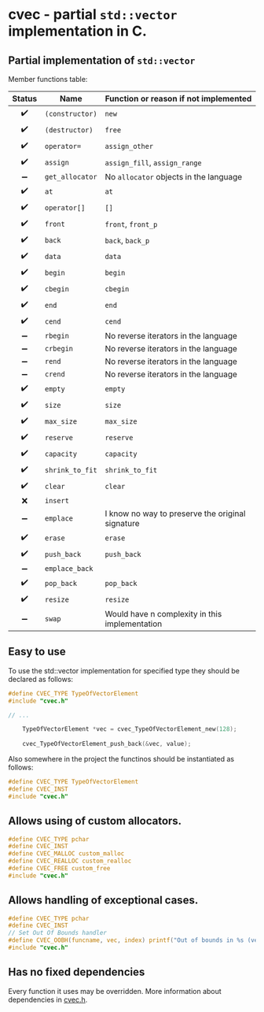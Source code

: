 # cvec - partial `std::vector` implementation in C.
## Partial implementation of `std::vector`

Member functions table:

| Status | Name | Function or reason if not implemented |
| :---: | --- | --- |
| :heavy_check_mark: | `(constructor)` | `new` |
| :heavy_check_mark: | `(destructor)` | `free` |
| :heavy_check_mark: | `operator=` | `assign_other` |
| :heavy_check_mark: | `assign` | `assign_fill`, `assign_range` |
| :heavy_minus_sign: | `get_allocator` | No `allocator` objects in the language |
| :heavy_check_mark: | `at` | `at` |
| :heavy_check_mark: | `operator[]` | `[]` |
| :heavy_check_mark: | `front` | `front`, `front_p` |
| :heavy_check_mark: | `back` | `back`, `back_p` |
| :heavy_check_mark: | `data` | `data` |
| :heavy_check_mark: | `begin` | `begin` |
| :heavy_check_mark: | `cbegin` | `cbegin` |
| :heavy_check_mark: | `end` | `end` |
| :heavy_check_mark: | `cend` | `cend` |
| :heavy_minus_sign: | `rbegin` | No reverse iterators in the language |
| :heavy_minus_sign: | `crbegin` | No reverse iterators in the language |
| :heavy_minus_sign: | `rend` | No reverse iterators in the language |
| :heavy_minus_sign: | `crend` | No reverse iterators in the language |
| :heavy_check_mark: | `empty` | `empty` |
| :heavy_check_mark: | `size` | `size` |
| :heavy_check_mark: | `max_size` | `max_size` |
| :heavy_check_mark: | `reserve` | `reserve` |
| :heavy_check_mark: | `capacity` | `capacity` |
| :heavy_check_mark: | `shrink_to_fit` | `shrink_to_fit` |
| :heavy_check_mark: | `clear` | `clear` |
| :x: | `insert` |  |
| :heavy_minus_sign: | `emplace` | I know no way to preserve the original signature |
| :heavy_check_mark: | `erase` | `erase` |
| :heavy_check_mark: | `push_back` | `push_back` |
| :heavy_minus_sign: | `emplace_back` |  |
| :heavy_check_mark: | `pop_back` | `pop_back` |
| :heavy_check_mark: | `resize` | `resize` |
| :heavy_minus_sign: | `swap` | Would have n complexity in this implementation |

## Easy to use

To use the std::vector implementation for specified type they should be declared as follows:

```C
#define CVEC_TYPE TypeOfVectorElement
#include "cvec.h"

// ...

    TypeOfVectorElement *vec = cvec_TypeOfVectorElement_new(128);
    
    cvec_TypeOfVectorElement_push_back(&vec, value);
```

Also somewhere in the project the functinos should be instantiated as follows:

```C
#define CVEC_TYPE TypeOfVectorElement
#define CVEC_INST
#include "cvec.h"
```

## Allows using of custom allocators.

```C
#define CVEC_TYPE pchar
#define CVEC_INST
#define CVEC_MALLOC custom_malloc
#define CVEC_REALLOC custom_realloc
#define CVEC_FREE custom_free
#include "cvec.h"
```

## Allows handling of exceptional cases.

```C
#define CVEC_TYPE pchar
#define CVEC_INST
// Set Out Of Bounds handler
#define CVEC_OOBH(funcname, vec, index) printf("Out of bounds in %s (vec = %p, i = %d)", funcname, vec, index); abort();
#include "cvec.h"
```

## Has no fixed dependencies

Every function it uses may be overridden. More information about dependencies in [cvec.h](cvec.h).

